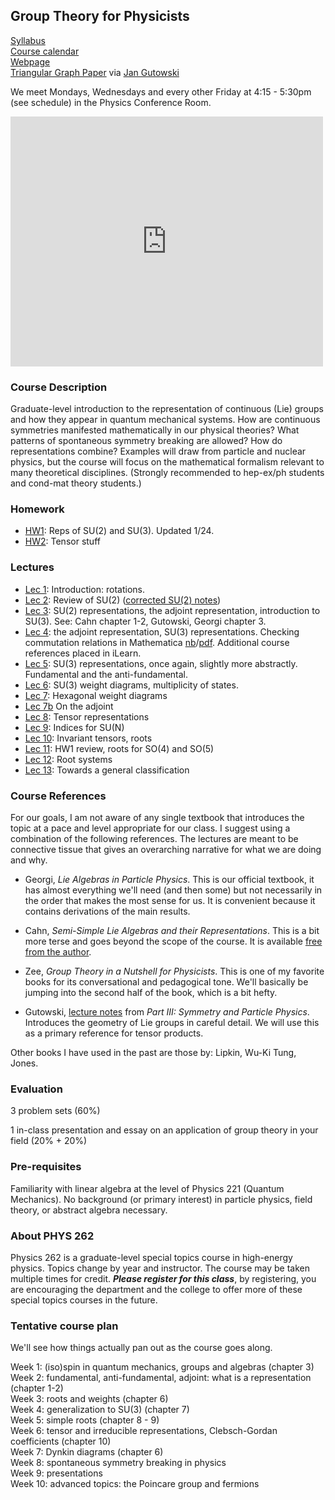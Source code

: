 ## Group Theory for Physicists

[Syllabus](https://github.com/Tanedo/Physics262-2019/blob/master/Syllabus%20P262_%20Group%20Theory.pdf)  
[Course calendar](https://calendar.google.com/calendar?cid=dWNyLmVkdV9obHVwZTVyczRxdDE2bHZhcGw0N2hjanBwNEBncm91cC5jYWxlbmRhci5nb29nbGUuY29t)  
[Webpage](https://tanedo.github.io/Physics262-2019/)  
[Triangular Graph Paper](https://github.com/Tanedo/Physics262-2019/blob/master/tripaper.pdf) via [Jan Gutowski](http://personal.maths.surrey.ac.uk/st/jg0033/Part-III-Symmetries-and-Particles-Course.html)  

We meet Mondays, Wednesdays and every other Friday at 4:15 - 5:30pm (see schedule) in the Physics Conference Room. 

<iframe src="https://calendar.google.com/calendar/embed?showTitle=0&amp;showCalendars=0&amp;mode=AGENDA&amp;height=400&amp;wkst=1&amp;bgcolor=%23FFFFFF&amp;src=ucr.edu_hlupe5rs4qt16lvapl47hcjpp4%40group.calendar.google.com&amp;color=%2342104A&amp;ctz=America%2FLos_Angeles" style="border-width:0" width="500" height="400" frameborder="0" scrolling="no"></iframe>





### Course Description

Graduate-level introduction to the representation of continuous (Lie) groups and how they appear in quantum mechanical systems. How are continuous symmetries manifested mathematically in our physical theories? What patterns of spontaneous symmetry breaking are allowed? How do representations combine? Examples will draw from particle and nuclear physics, but the course will focus on the mathematical formalism relevant to many theoretical disciplines. (Strongly recommended to hep-ex/ph students and cond-mat theory students.)

### Homework

* [HW1](https://github.com/Tanedo/Physics262-2019/blob/master/P262_2019_HW1.pdf): Reps of SU(2) and SU(3). Updated 1/24.
* [HW2](https://github.com/Tanedo/Physics262-2019/blob/master/P262_2019_HW2.pdf): Tensor stuff

### Lectures

* [Lec 1](https://github.com/Tanedo/Physics262-2019/blob/master/Lec01.pdf): Introduction: rotations.
* [Lec 2](https://github.com/Tanedo/Physics262-2019/blob/master/Lec02.pdf): Review of SU(2) ([corrected SU(2) notes](https://github.com/Tanedo/Physics262-2019/blob/master/SU(2).pdf))
* [Lec 3](https://github.com/Tanedo/Physics262-2019/blob/master/Lec03.pdf): SU(2) representations, the adjoint representation, introduction to SU(3). See: Cahn chapter 1-2, Gutowski, Georgi chapter 3.  
* [Lec 4](https://github.com/Tanedo/Physics262-2019/blob/master/Lec04.pdf): the adjoint representation, SU(3) representations. Checking commutation relations in Mathematica [nb](https://github.com/Tanedo/Physics262-2019/blob/master/Commutators.nb)/[pdf](https://github.com/Tanedo/Physics262-2019/blob/master/CommutatorsSU(3).pdf). Additional course references placed in iLearn.
* [Lec 5](https://github.com/Tanedo/Physics262-2019/blob/master/Lec05.pdf): SU(3) representations, once again, slightly more abstractly. Fundamental and the anti-fundamental.
* [Lec 6](https://github.com/Tanedo/Physics262-2019/blob/master/Lec06.pdf): SU(3) weight diagrams, multiplicity of states. 
* [Lec 7](https://github.com/Tanedo/Physics262-2019/blob/master/Lec07.pdf): Hexagonal weight diagrams
* [Lec 7b](https://github.com/Tanedo/Physics262-2019/blob/master/Lec07_a.pdf) On the adjoint
* [Lec 8](https://github.com/Tanedo/Physics262-2019/blob/master/Lec08.pdf): Tensor representations
* [Lec 9](https://github.com/Tanedo/Physics262-2019/blob/master/Lec09.pdf): Indices for SU(N)
* [Lec 10](https://github.com/Tanedo/Physics262-2019/blob/master/Lec10.pdf): Invariant tensors, roots
* [Lec 11](https://github.com/Tanedo/Physics262-2019/blob/master/Lec11.pdf): HW1 review, roots for SO(4) and SO(5)
* [Lec 12](https://github.com/Tanedo/Physics262-2019/blob/master/Lec12.pdf): Root systems
* [Lec 13](https://github.com/Tanedo/Physics262-2019/blob/master/Lec13.pdf): Towards a general classification


### Course References

For our goals, I am not aware of any single textbook that introduces the topic at a pace and level appropriate for our class. I suggest using a combination of the following references. The lectures are meant to be connective tissue that gives an overarching narrative for what we are doing and why.  

* Georgi, *Lie Algebras in Particle Physics*. This is our official textbook, it has almost everything we'll need (and then some) but not necessarily in the order that makes the most sense for us. It is convenient because it contains derivations of the main results.

* Cahn, *Semi-Simple Lie Algebras and their Representations*. This is a bit more terse and goes beyond the scope of the course. It is available [free from the author](http://phyweb.lbl.gov/~rncahn/www/liealgebras/texall.pdf).

* Zee, *Group Theory in a Nutshell for Physicists*. This is one of my favorite books for its conversational and pedagogical tone. We'll basically be jumping into the second half of the book, which is a bit hefty.

* Gutowski, [lecture notes](http://personal.maths.surrey.ac.uk/st/jg0033/Resources/lectnotes(master).pdf) from *Part III: Symmetry and Particle Physics*. Introduces the geometry of Lie groups in careful detail. We will use this as a primary reference for tensor products.

Other books I have used in the past are those by: Lipkin, Wu-Ki Tung, Jones.

### Evaluation
3 problem sets (60%)  

1 in-class presentation and essay on an application of group theory in your field (20% + 20%)  

### Pre-requisites
Familiarity with linear algebra at the level of Physics 221 (Quantum Mechanics). No background (or primary interest) in particle physics, field theory, or abstract algebra necessary. 

### About PHYS 262

Physics 262 is a graduate-level special topics course in high-energy physics. Topics change by year and instructor. The course may be taken multiple times for credit. ***Please register for this class***, by registering, you are encouraging the department and the college to offer more of these special topics courses in the future.



### Tentative course plan

We'll see how things actually pan out as the course goes along.

Week 1: (iso)spin in quantum mechanics, groups and algebras (chapter 3)  
Week 2: fundamental, anti-fundamental, adjoint: what is a representation (chapter 1-2)  
Week 3: roots and weights (chapter 6)  
Week 4: generalization to SU(3) (chapter 7)  
Week 5: simple roots (chapter 8 - 9)  
Week 6: tensor and irreducible representations, Clebsch-Gordan coefficients (chapter 10)  
Week 7: Dynkin diagrams  (chapter 6)  
Week 8: spontaneous symmetry breaking in physics  
Week 9: presentations  
Week 10: advanced topics: the Poincare group and fermions  
